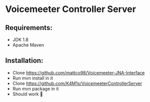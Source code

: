 # Voicemeeter Controller Server

## Requirements:
* JDK 1.8
* Apache Maven

## Installation:

* Clone https://github.com/mattco98/Voicemeeter-JNA-Interface
* Run mvn install in it
* Clone https://github.com/K4M1s/VoicemeeterControllerServer
* Run mvn package in it
* Should work 🤞
